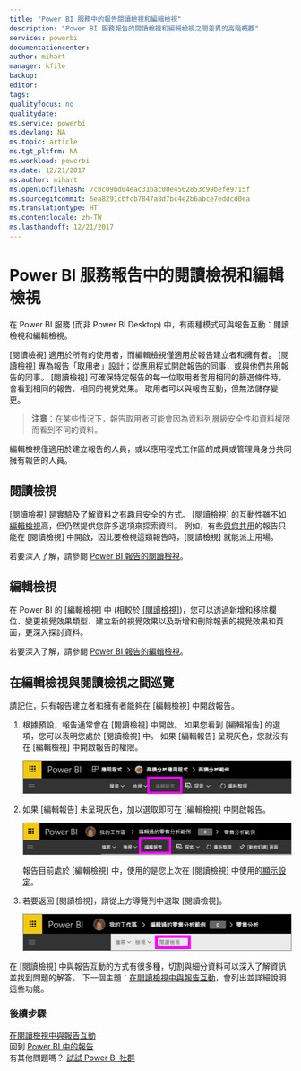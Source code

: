 ```yaml
---
title: "Power BI 服務中的報告閱讀檢視和編輯檢視"
description: "Power BI 服務報告的閱讀檢視和編輯檢視之間差異的高階概觀"
services: powerbi
documentationcenter: 
author: mihart
manager: kfile
backup: 
editor: 
tags: 
qualityfocus: no
qualitydate: 
ms.service: powerbi
ms.devlang: NA
ms.topic: article
ms.tgt_pltfrm: NA
ms.workload: powerbi
ms.date: 12/21/2017
ms.author: mihart
ms.openlocfilehash: 7c0c09bd04eac31bac00e4562853c99befe9715f
ms.sourcegitcommit: 6ea8291cbfcb7847a8d7bc4e2b6abce7eddcd0ea
ms.translationtype: HT
ms.contentlocale: zh-TW
ms.lasthandoff: 12/21/2017
---
```

# <a name="reading-view-and-editing-view-in-power-bi-service-reports"></a>Power BI 服務報告中的閱讀檢視和編輯檢視
在 Power BI 服務 (而非 Power BI Desktop) 中，有兩種模式可與報告互動：閱讀檢視和編輯檢視。  

[閱讀檢視] 適用於所有的使用者，而編輯檢視僅適用於報告建立者和擁有者。 [閱讀檢視] 專為報告「取用者」設計；從應用程式開啟報告的同事，或與他們共用報告的同事。 [閱讀檢視] 可確保特定報告的每一位取用者套用相同的篩選條件時，會看到相同的報告、相同的視覺效果。  取用者可以與報告互動，但無法儲存變更。

>**注意**：在某些情況下，報告取用者可能會因為資料列層級安全性和資料權限而看到不同的資料。 

編輯檢視僅適用於建立報告的人員，或以應用程式工作區的成員或管理員身分共同擁有報告的人員。

## <a name="reading-view"></a>閱讀檢視

[閱讀檢視] 是實驗及了解資料之有趣且安全的方式。 [閱讀檢視] 的互動性雖不如[編輯檢視](service-interact-with-a-report-in-editing-view.md)高，但仍然提供您許多選項來探索資料。 例如，有些[與您共用](service-share-dashboards.md)的報告只能在 [閱讀檢視] 中開啟，因此要檢視這類報告時，[閱讀檢視] 就能派上用場。

若要深入了解，請參閱 [Power BI 報告的閱讀檢視](service-interact-with-a-report-in-reading-view.md)。

## <a name="editing-view"></a>編輯檢視
在 Power BI 的 [編輯檢視] 中 (相較於 [[閱讀檢視]](service-interact-with-a-report-in-reading-view.md))，您可以透過新增和移除欄位、變更視覺效果類型、建立新的視覺效果以及新增和刪除報表的視覺效果和頁面，更深入探討資料。

若要深入了解，請參閱 [Power BI 報告的編輯檢視](service-interact-with-a-report-in-editing-view.md)。

## <a name="navigating-between-editing-view-and-reading-view"></a>在編輯檢視與閱讀檢視之間巡覽
請記住，只有報告建立者和擁有者能夠在 [編輯檢視] 中開啟報告。

1. 根據預設，報告通常會在 [閱讀檢視] 中開啟。 如果您看到 [編輯報告] 的選項，您可以表明您處於 [閱讀檢視] 中。 如果 [編輯報告] 呈現灰色，您就沒有在 [編輯檢視] 中開啟報告的權限。

   ![](media/service-reading-view-and-editing-view/power-bi-edit-report-grey.png)

2. 如果 [編輯報告] 未呈現灰色，加以選取即可在 [編輯檢視] 中開啟報告。 
   
   ![](media/service-reading-view-and-editing-view/power-bi-edit-report.png)
   
   報告目前處於 [編輯檢視] 中，使用的是您上次在 [閱讀檢視] 中使用的[顯示設定](power-bi-report-display-settings.md)。

2. 若要返回 [閱讀檢視]，請從上方導覽列中選取 [閱讀檢視]。
   
    ![](media/service-reading-view-and-editing-view/power-bi-reading-view.png)

在 [閱讀檢視] 中與報告互動的方式有很多種，切割與細分資料可以深入了解資訊並找到問題的解答。  下一個主題：[在閱讀檢視中與報告互動](service-interact-with-a-report-in-editing-view.md)，會列出並詳細說明這些功能。

### <a name="next-steps"></a>後續步驟
[在閱讀檢視中與報告互動](service-interact-with-a-report-in-editing-view.md)    
回到 [Power BI 中的報告](service-reports.md)    
有其他問題嗎？ [試試 Power BI 社群](http://community.powerbi.com/) 

